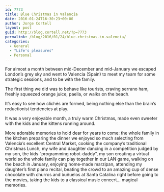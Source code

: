 ```yaml
---
id: 7773
title: Blue Christmas in Valencia
date: 2016-01-24T16:30:23+00:00
author: Jorge Cortell
layout: post
guid: http://blog.cortell.net/?p=7773
permalink: /blog/2016/01/24/blue-christmas-in-valencia/
categories:
  - General
  - "Life's pleasures"
  - Personal
---
```

For almost a month between mid-December and mid-January we escaped London’s grey sky and went to Valencia (Spain) to meet my team for some strategic sessions, and to be with the family.

The first thing we did was to behave like tourists, craving serrano ham, freshly squeezed orange juice, paella, or walks on the beach.

It’s easy to see how clichés are formed, being nothing else than the brain’s reductionist tendencies at play.

It was a very enjoyable month, a truly warm Christmas, made even sweeter with the kids and the kittens running around.


  
More adorable memories to hold dear for years to come: the whole family in the kitchen preparing the dinner we enjoyed so much selecting from Valencia’s excellent Central Market, cooking the company’s traditional Christmas Lunch, my wife and daughter dancing in a competition judged by my son, the kids “programming robot-daddy”, my son creating a virtual world so the whole family can play together in our LAN game, walking on the beach in January, enjoying home-made marzipan, attending my daughter’s first piano recital, beating the crowd to an amazing cup of dense chocolate with churros and buñuelos at Santa Catalina right before going to the movies, taking the kids to a classical music concert… magical memories.